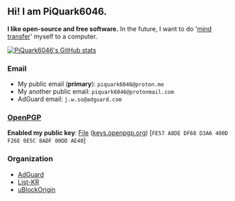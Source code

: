 ## Hi! I am PiQuark6046.
**I like open-source and free software.**
In the future, I want to do '[mind transfer](https://en.wikipedia.org/wiki/Mind_uploading)' myself to a computer.

[![PiQuark6046's GitHub stats](https://github-readme-stats.vercel.app/api?username=piquark6046&theme=dark)](https://github.com/anuraghazra/github-readme-stats)
### Email
* My public email (**primary**): `piquark6046@proton.me` 
* My another public email: `piquark6046@protonmail.com`
* AdGuard email: `j.w.so@adguard.com`

### [OpenPGP](https://www.openpgp.org)
**Enabled my public key**: [File](https://github.com/piquark6046/piquark6046/blob/master/OpenPGP/PiQuark6046_0x00DDAE40_public.asc) ([keys.openpgp.org](https://keys.openpgp.org/vks/v1/by-fingerprint/FE57A8DEDF68D3A6400DF26E0E5C8ADF00DDAE40)) [`FE57 A8DE DF68 D3A6 400D F26E 0E5C 8ADF 00DD AE40`]

### Organization
* [AdGuard](https://github.com/AdguardTeam)
* [List-KR](https://github.com/List-KR)
* [uBlockOrigin](https://github.com/uBlockOrigin)
